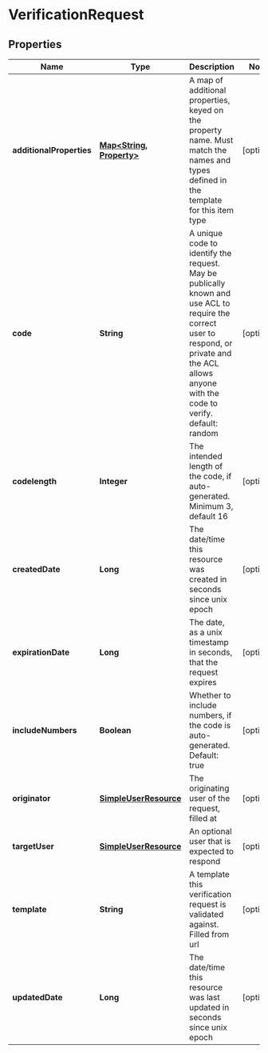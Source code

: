 
# VerificationRequest

## Properties
Name | Type | Description | Notes
------------ | ------------- | ------------- | -------------
**additionalProperties** | [**Map&lt;String, Property&gt;**](Property.md) | A map of additional properties, keyed on the property name.  Must match the names and types defined in the template for this item type |  [optional]
**code** | **String** | A unique code to identify the request. May be publically known and use ACL to require the correct user to respond, or private and the ACL allows anyone with the code to verify. default: random |  [optional]
**codelength** | **Integer** | The intended length of the code, if auto-generated. Minimum 3, default 16 |  [optional]
**createdDate** | **Long** | The date/time this resource was created in seconds since unix epoch |  [optional]
**expirationDate** | **Long** | The date, as a unix timestamp in seconds, that the request expires |  [optional]
**includeNumbers** | **Boolean** | Whether to include numbers, if the code is auto-generated. Default: true |  [optional]
**originator** | [**SimpleUserResource**](SimpleUserResource.md) | The originating user of the request, filled at  |  [optional]
**targetUser** | [**SimpleUserResource**](SimpleUserResource.md) | An optional user that is expected to respond |  [optional]
**template** | **String** | A template this verification request is validated against. Filled from url |  [optional]
**updatedDate** | **Long** | The date/time this resource was last updated in seconds since unix epoch |  [optional]




